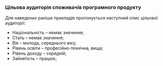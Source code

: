 ### Цільова аудиторія споживачів програмного продукту

Для наведених раніше прикладів пропонується наступний опис цільової аудиторії:

+ Національність – немає значення;
+ Стать – немає значення;
+ Вік – молода, середнього віку;
+ Рівень освіти – професійно-технічна, вища;
+ Рівень доходу – середній;
+ Зайнятість – працює;
